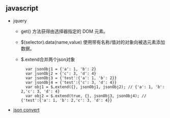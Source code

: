 ## javascript

- jquery
	- get() 方法获得由选择器指定的 DOM 元素。
	- $(selector).data(name,value)  使用带有名称/值对的对象向被选元素添加数据。
	- $.extend合并两个json对象
		
			var jsonObj1 = {'a': 1, 'b': 2}
			var jsonObj2 = {'c': 3, 'd': 4}
			var jsonObj3 = {'test':{'a': 1, 'b': 2}}
			var jsonObj4 = {'test':{'c': 3, 'd': 4}}
			var obj1 = $.extend({}, jsonObj1, jsonObj2); // {'a': 1, 'b': 2,'c': 3, 'd': 4}
			var obj2 = $.extend(true, {}, jsonObj3, jsonObj4); // {'test':{'a': 1, 'b': 2,'c': 3, 'd': 4}}
- [json convert](json.md)